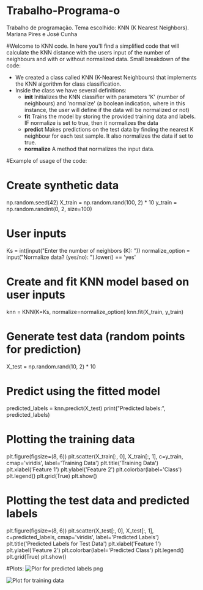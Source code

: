 # Trabalho-Programa-o
Trabalho de programação. Tema escolhido: KNN (K Nearest Neighbors). Mariana Pires e José Cunha 


#Welcome to KNN code. In here you'll find a simplified code that will calculate the KNN distance with the users input of the number of neighbours and with or without normalized data. 
Small breakdown of the code: 
- We created a class called KNN (K-Nearest Neighbours) that implements the KNN algorithm for class classification.
- Inside the class we have several definitions:
    - __init__ Initializes the KNN classifier with parameters 'K' (number of neighbours) and 'normalize' (a boolean indication, where in this instance, the user will define if the data will be normalized or not)
    - __fit__ Trains the model by storing the provided training data and labels. IF normalize is set to true, then it normalizes the data
    - __predict__ Makes predictions on the test data by finding the nearest K neighbour for each test sample. It also normalizes the data if set to true.
    - __normalize__ A method that normalizes the input data. 




#Example of usage of the code: 
# Create synthetic data
np.random.seed(42)
X_train = np.random.rand(100, 2) * 10
y_train = np.random.randint(0, 2, size=100)

# User inputs
Ks = int(input("Enter the number of neighbors (K): "))
normalize_option = input("Normalize data? (yes/no): ").lower() == 'yes'

# Create and fit KNN model based on user inputs
knn = KNN(K=Ks, normalize=normalize_option)
knn.fit(X_train, y_train)

# Generate test data (random points for prediction)
X_test = np.random.rand(10, 2) * 10

# Predict using the fitted model
predicted_labels = knn.predict(X_test)
print("Predicted labels:", predicted_labels)

# Plotting the training data
plt.figure(figsize=(8, 6))
plt.scatter(X_train[:, 0], X_train[:, 1], c=y_train, cmap='viridis', label='Training Data')
plt.title('Training Data')
plt.xlabel('Feature 1')
plt.ylabel('Feature 2')
plt.colorbar(label='Class')
plt.legend()
plt.grid(True)
plt.show()

# Plotting the test data and predicted labels
plt.figure(figsize=(8, 6))
plt.scatter(X_test[:, 0], X_test[:, 1], c=predicted_labels, cmap='viridis', label='Predicted Labels')
plt.title('Predicted Labels for Test Data')
plt.xlabel('Feature 1')
plt.ylabel('Feature 2')
plt.colorbar(label='Predicted Class')
plt.legend()
plt.grid(True)
plt.show()

#Plots: 
![Plor for predicted labels  png](https://github.com/MarianaPires93/Trabalho-Programa-o/assets/154060433/d193ca5a-3dd2-4857-9391-a461cac57dbe)

![Plot for training data](https://github.com/MarianaPires93/Trabalho-Programa-o/assets/154060433/a558f96c-3fae-4275-a9ec-17b3fee64849)


